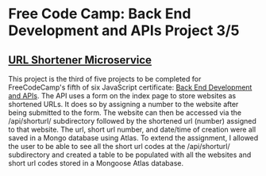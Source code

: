 # Free Code Camp: Back End Development and APIs Project 3/5
## [URL Shortener Microservice](https://www.freecodecamp.org/learn/back-end-development-and-apis/back-end-development-and-apis-projects/url-shortener-microservice)

This project is the third of five projects to be completed for FreeCodeCamp's fifth of six JavaScript certificate: [Back End Development and APIs](https://www.freecodecamp.org/learn/back-end-development-and-apis/#back-end-development-and-apis-projects). The API uses a form on the index page to store websites as shortened URLs. It does so by assigning a number to the website after being submitted to the form. The website can then be accessed via the /api/shorturl/ subdirectory followed by the shortened url (number) assigned to that website. The url, short url number, and date/time of creation were all saved in a Mongo database using Atlas. To extend the assignment, I allowed the user to be able to see all the short url codes at the /api/shorturl/ subdirectory and created a table to be populated with all the websites and short url codes stored in a Mongoose Atlas database.  